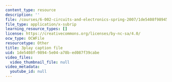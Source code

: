 ```yaml
---
content_type: resource
description: ''
file: /courses/6-002-circuits-and-electronics-spring-2007/1de5408f98945e04a78bed087f39cabe_Nijya-QJ45Y.vtt
file_type: application/x-subrip
learning_resource_types: []
license: https://creativecommons.org/licenses/by-nc-sa/4.0/
ocw_type: OCWFile
resourcetype: Other
title: 3play caption file
uid: 1de5408f-9894-5e04-a78b-ed087f39cabe
video_files:
  video_thumbnail_file: null
video_metadata:
  youtube_id: null
---
```

